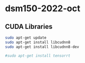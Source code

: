 # dsm150-2022-oct

## CUDA Libraries

```bash
sudo apt-get update
sudo apt-get install libcudnn8
sudo apt-get install libcudnn8-dev

#sudo apt-get install tensorrt
```
